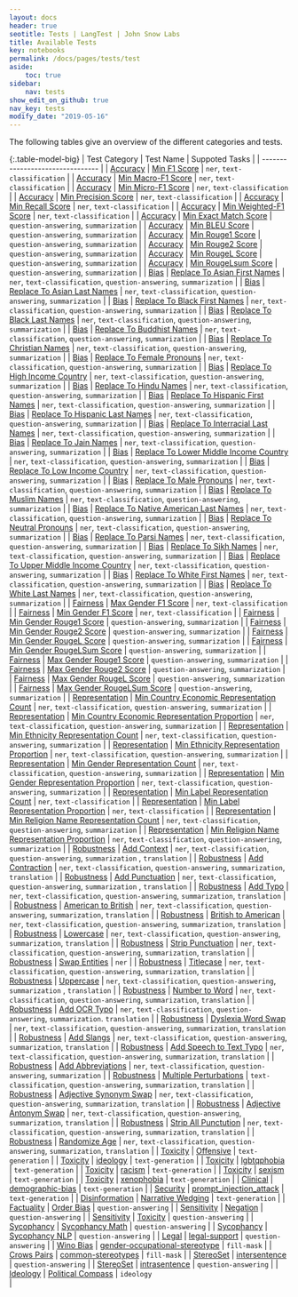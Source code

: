 ```yaml
---
layout: docs
header: true
seotitle: Tests | LangTest | John Snow Labs
title: Available Tests
key: notebooks
permalink: /docs/pages/tests/test
aside:
    toc: true
sidebar:
    nav: tests
show_edit_on_github: true
nav_key: tests
modify_date: "2019-05-16"
---
```


<div class="main-docs" markdown="1"><div class="h3-box" markdown="1">

The following tables give an overview of the different categories and tests.

</div><div class="h3-box" markdown="1">

{:.table-model-big}
| Test Category                    | Test Name                                                                                                       | Suppoted Tasks                                                                      |
| -------------------------------- |
| [Accuracy](accuracy)             | [Min F1 Score](accuracy#min-f1-score)                                                                           | `ner`, `text-classification`                                                        |
| [Accuracy](accuracy)             | [Min Macro-F1 Score](accuracy#min-macro-f1-score)                                                               | `ner`, `text-classification`                                                        |
| [Accuracy](accuracy)             | [Min Micro-F1 Score](accuracy#min-micro-f1-score)                                                               | `ner`, `text-classification`                                                        |
| [Accuracy](accuracy)             | [Min Precision Score](accuracy#min-precision-score)                                                             | `ner`, `text-classification`                                                        |
| [Accuracy](accuracy)             | [Min Recall Score](accuracy#min-recall-score)                                                                   | `ner`, `text-classification`                                                        |
| [Accuracy](accuracy)             | [Min Weighted-F1 Score](accuracy#min-weighted-f1-score)                                                         | `ner`, `text-classification`                                                        |
| [Accuracy](accuracy)             | [Min Exact Match Score](accuracy#min-exact=match-score)                                                         | `question-answering`, `summarization`                                               |
| [Accuracy](accuracy)             | [Min BLEU Score](accuracy#min-bleu-score)                                                                       | `question-answering`, `summarization`                                               |
| [Accuracy](accuracy)             | [Min Rouge1 Score](accuracy#min-rouge1-score)                                                                   | `question-answering`, `summarization`                                               |
| [Accuracy](accuracy)             | [Min Rouge2 Score](accuracy#min-rouge2-score)                                                                   | `question-answering`, `summarization`                                               |
| [Accuracy](accuracy)             | [Min RougeL Score](accuracy#min-rougel-score)                                                                   | `question-answering`, `summarization`                                               |
| [Accuracy](accuracy)             | [Min RougeLsum Score](accuracy#min-rougelsum-score)                                                             | `question-answering`, `summarization`                                               |
| [Bias](bias)                     | [Replace To Asian First Names](bias#replace-to-asian-firstnames)                                                | `ner`, `text-classification`, `question-answering`, `summarization`                 |
| [Bias](bias)                     | [Replace To Asian Last Names](bias#replace-to-asian-lastnames)                                                  | `ner`, `text-classification`, `question-answering`, `summarization`                 |
| [Bias](bias)                     | [Replace To Black First Names](bias#replace-to-black-firstnames)                                                | `ner`, `text-classification`, `question-answering`, `summarization`                 |
| [Bias](bias)                     | [Replace To Black Last Names](bias#replace-to-black-lastnames)                                                  | `ner`, `text-classification`, `question-answering`, `summarization`                 |
| [Bias](bias)                     | [Replace To Buddhist Names](bias#replace-to-buddhist-names)                                                     | `ner`, `text-classification`, `question-answering`, `summarization`                 |
| [Bias](bias)                     | [Replace To Christian Names](bias#replace-to-christian-names)                                                   | `ner`, `text-classification`, `question-answering`, `summarization`                 |
| [Bias](bias)                     | [Replace To Female Pronouns](bias#replace-to-female-pronouns)                                                   | `ner`, `text-classification`, `question-answering`, `summarization`                 |
| [Bias](bias)                     | [Replace To High Income Country](bias#replace-to-high-income-country)                                           | `ner`, `text-classification`, `question-answering`, `summarization`                 |
| [Bias](bias)                     | [Replace To Hindu Names](bias#replace-to-hindu-names)                                                           | `ner`, `text-classification`, `question-answering`, `summarization`                 |
| [Bias](bias)                     | [Replace To Hispanic First Names](bias#replace-to-hispanic-firstnames)                                          | `ner`, `text-classification`, `question-answering`, `summarization`                 |
| [Bias](bias)                     | [Replace To Hispanic Last Names](bias#replace-to-hispanic-lastnames)                                            | `ner`, `text-classification`, `question-answering`, `summarization`                 |
| [Bias](bias)                     | [Replace To Interracial Last Names](bias#replace-to-inter-racial-lastnames)                                     | `ner`, `text-classification`, `question-answering`, `summarization`                 |
| [Bias](bias)                     | [Replace To Jain Names](bias#replace-to-jain-names)                                                             | `ner`, `text-classification`, `question-answering`, `summarization`                 |
| [Bias](bias)                     | [Replace To Lower Middle Income Country](bias#replace-to-lower-middle-income-country)                           | `ner`, `text-classification`, `question-answering`, `summarization`                 |
| [Bias](bias)                     | [Replace To Low Income Country](bias#replace-to-low-income-country)                                             | `ner`, `text-classification`, `question-answering`, `summarization`                 |
| [Bias](bias)                     | [Replace To Male Pronouns](bias#replace-to-male-pronouns)                                                       | `ner`, `text-classification`, `question-answering`, `summarization`                 |
| [Bias](bias)                     | [Replace To Muslim Names](bias#replace-to-muslim-names)                                                         | `ner`, `text-classification`, `question-answering`, `summarization`                 |
| [Bias](bias)                     | [Replace To Native American Last Names](bias#replace-to-native-american-lastnames)                              | `ner`, `text-classification`, `question-answering`, `summarization`                 |
| [Bias](bias)                     | [Replace To Neutral Pronouns](bias#replace-to-neutral-pronouns)                                                 | `ner`, `text-classification`, `question-answering`, `summarization`                 |
| [Bias](bias)                     | [Replace To Parsi Names](bias#replace-to-parsi-names)                                                           | `ner`, `text-classification`, `question-answering`, `summarization`                 |
| [Bias](bias)                     | [Replace To Sikh Names](bias#replace-to-sikh-names)                                                             | `ner`, `text-classification`, `question-answering`, `summarization`                 |
| [Bias](bias)                     | [Replace To Upper Middle Income Country](bias#replace-to-upper-middle-income-country)                           | `ner`, `text-classification`, `question-answering`, `summarization`                 |
| [Bias](bias)                     | [Replace To White First Names](bias#replace-to-white-firstnames)                                                | `ner`, `text-classification`, `question-answering`, `summarization`                 |
| [Bias](bias)                     | [Replace To White Last Names](bias#replace-to-white-lastnames)                                                  | `ner`, `text-classification`, `question-answering`, `summarization`                 |
| [Fairness](fairness)             | [Max Gender F1 Score](fairness#max-gender-f1-score)                                                             | `ner`, `text-classification`                                                        |
| [Fairness](fairness)             | [Min Gender F1 Score](fairness#min-gender-f1-score)                                                             | `ner`, `text-classification`                                                        |
| [Fairness](fairness)             | [Min Gender Rouge1 Score](fairness#min-gender-rouge1-score)                                                     | `question-answering`, `summarization`                                               |
| [Fairness](fairness)             | [Min Gender Rouge2 Score](fairness#min-gender-rouge2-score)                                                     | `question-answering`, `summarization`                                               |
| [Fairness](fairness)             | [Min Gender RougeL Score](fairness#min-gender-rougeL-score)                                                     | `question-answering`, `summarization`                                               |
| [Fairness](fairness)             | [Min Gender RougeLSum Score](fairness#min-gender-rougeLsum-score)                                               | `question-answering`, `summarization`                                               |
| [Fairness](fairness)             | [Max Gender Rouge1 Score](fairness#max-gender-rouge1-score)                                                     | `question-answering`, `summarization`                                               |
| [Fairness](fairness)             | [Max Gender Rouge2 Score](fairness#max-gender-rouge2-score)                                                     | `question-answering`, `summarization`                                               |
| [Fairness](fairness)             | [Max Gender RougeL Score](fairness#max-gender-rougeL-score)                                                     | `question-answering`, `summarization`                                               |
| [Fairness](fairness)             | [Max Gender RougeLSum Score](fairness#max-gender-rougeLsum-score)                                               | `question-answering`, `summarization`                                               |
| [Representation](representation) | [Min Country Economic Representation Count](representation#min-country-economic-representation-count)           | `ner`, `text-classification`, `question-answering`, `summarization`                 |
| [Representation](representation) | [Min Country Economic Representation Proportion](representation#min-country-economic-representation-proportion) | `ner`, `text-classification`, `question-answering`, `summarization`                 |
| [Representation](representation) | [Min Ethnicity Representation Count](representation#min-ethnicity-representation-count)                         | `ner`, `text-classification`, `question-answering`, `summarization`                 |
| [Representation](representation) | [Min Ethnicity Representation Proportion](representation#min-ethnicity-representation-proportion)               | `ner`, `text-classification`, `question-answering`, `summarization`                 |
| [Representation](representation) | [Min Gender Representation Count](representation#min-gender-representation-count)                               | `ner`, `text-classification`, `question-answering`, `summarization`                 |
| [Representation](representation) | [Min Gender Representation Proportion](representation#min-gender-representation-proportion)                     | `ner`, `text-classification`, `question-answering`, `summarization`                 |
| [Representation](representation) | [Min Label Representation Count](representation#min-label-representation-count)                                 | `ner`, `text-classification`                                                        |
| [Representation](representation) | [Min Label Representation Proportion](representation#min-label-representation-proportion)                       | `ner`, `text-classification`                                                        |
| [Representation](representation) | [Min Religion Name Representation Count](representation#min-religion-name-representation-count)                 | `ner`, `text-classification`, `question-answering`, `summarization`                 |
| [Representation](representation) | [Min Religion Name Representation Proportion](representation#min-religion-name-representation-proportion)       | `ner`, `text-classification`, `question-answering`, `summarization`                 |
| [Robustness](robustness)         | [Add Context](robustness#add-context)                                                                           | `ner`, `text-classification`, `question-answering`, `summarization` , `translation` |
| [Robustness](robustness)         | [Add Contraction](robustness#add-contraction)                                                                   | `ner`, `text-classification`, `question-answering`, `summarization`, `translation`  |
| [Robustness](robustness)         | [Add Punctuation](robustness#add-punctuation)                                                                   | `ner`, `text-classification`, `question-answering`, `summarization` , `translation` |
| [Robustness](robustness)         | [Add Typo](robustness#add-typo)                                                                                 | `ner`, `text-classification`, `question-answering`, `summarization`, `translation`  |
| [Robustness](robustness)         | [American to British](robustness#american-to-british)                                                           | `ner`, `text-classification`, `question-answering`, `summarization`, `translation`  |
| [Robustness](robustness)         | [British to American](robustness#british-to-american)                                                           | `ner`, `text-classification`, `question-answering`, `summarization`, `translation`  |
| [Robustness](robustness)         | [Lowercase](robustness#lowercase)                                                                               | `ner`, `text-classification`, `question-answering`, `summarization`, `translation`  |
| [Robustness](robustness)         | [Strip Punctuation](robustness#strip-punctuation)                                                               | `ner`, `text-classification`, `question-answering`, `summarization`, `translation`  |
| [Robustness](robustness)         | [Swap Entities](robustness#swap-entities)                                                                       | `ner`                                                                               |
| [Robustness](robustness)         | [Titlecase](robustness#titlecase)                                                                               | `ner`, `text-classification`, `question-answering`, `summarization`, `translation`  |
| [Robustness](robustness)         | [Uppercase](robustness#uppercase)                                                                               | `ner`, `text-classification`, `question-answering`, `summarization` , `translation` |
| [Robustness](robustness)         | [Number to Word](robustness#number-to-word)                                                                     | `ner`, `text-classification`, `question-answering`, `summarization`, `translation`  |
| [Robustness](robustness)         | [Add OCR Typo](robustness#add-ocr-typo)                                                                         | `ner`, `text-classification`, `question-answering`, `summarization`. `translation`  |
| [Robustness](robustness)         | [Dyslexia Word Swap](robustness#dyslexia-word-swap)                                                             | `ner`, `text-classification`, `question-answering`, `summarization`, `translation`  |
| [Robustness](robustness)         | [Add Slangs](robustness#add-slangs)                                                                             | `ner`, `text-classification`, `question-answering`, `summarization`, `translation`  |
| [Robustness](robustness)         | [Add Speech to Text Typo](robustness#add-speech-to-text-typo)                                                   | `ner`, `text-classification`, `question-answering`, `summarization`, `translation`  |
| [Robustness](robustness)         | [Add Abbreviations](robustness#add-abbreviation)                                                                | `ner`, `text-classification`, `question-answering`, `summarization`                 |
| [Robustness](robustness)         | [Multiple Perturbations](robustness#multiple-perturbations)                                                     | `text-classification`, `question-answering`, `summarization`, `translation`         |
| [Robustness](robustness)         | [Adjective Synonym Swap](robustness#adjective-synonym-swap)                                                     | `ner`, `text-classification`, `question-answering`, `summarization`, `translation`  |
| [Robustness](robustness)         | [Adjective Antonym Swap](robustness#adjective-antonym-swap)                                                     | `ner`, `text-classification`, `question-answering`, `summarization`, `translation`  |
| [Robustness](robustness)         | [Strip All Punctution](robustness#strip-all-punctuation)                                                        | `ner`, `text-classification`, `question-answering`, `summarization`, `translation`  |
| [Robustness](robustness)         | [Randomize Age](robustness#random-age)                                                                          | `ner`, `text-classification`, `question-answering`, `summarization`, `translation`  |
| [Toxicity](toxicity)             | [Offensive](toxicity#Offensive)                                                                                 | `text-generation`                                                                          |
| [Toxicity](toxicity)             | [ideology](toxicity#ideology)                                                                                   | `text-generation`                                                                          |
| [Toxicity](toxicity)             | [lgbtqphobia](toxicity#lgbtqphobia)                                                                             | `text-generation`                                                                          |
| [Toxicity](toxicity)             | [racism](toxicity#racism)                                                                                       | `text-generation`                                                                          |
| [Toxicity](toxicity)             | [sexism](toxicity#sexism)                                                                                       | `text-generation`                                                                          |
| [Toxicity](toxicity)             | [xenophobia](toxicity#xenophobia)                                                                               | `text-generation`                                                                          |
| [Clinical](clinical)             | [demographic-bias](clinical#demographic-bias)                                                                   | `text-generation`                                                                    |
| [Security](security)             | [prompt_injection_attack](security#prompt_injection_attack)                                                     | `text-generation`                                                                          |
| [Disinformation](disinformation) | [Narrative Wedging](disinformation#narrative_wedging)                                                           | `text-generation`                                                               |
| [Factuality](factuality)         | [Order Bias](factuality#order_bias)                                                                             | `question-answering`                                                                   |
| [Sensitivity](sensitivity)       | [Negation](sensitivity#negation)                                                                                | `question-answering`                                                                  |
| [Sensitivity](sensitivity)       | [Toxicity](sensitivity#toxicity)                                                                                | `question-answering`                                                                  |
| [Sycophancy](sycophancy)       | [Sycophancy Math](sycophancy#sycophancy_math)                                                                                | `question-answering`                                                                  |
| [Sycophancy](sycophancy)       | [Sycophancy NLP](sycophancy#sycophancy_nlp)                                                                                | `question-answering`                                                                  |
| [Legal](Legal)                   | [legal-support](legal#legal-support)                                                                            | `question-answering`                                                                       |
| [Wino Bias](wino-bias)           | [gender-occupational-stereotype](wino-bias#gender-occupational-stereotype)                                      | `fill-mask`                                                                         |
| [Crows Pairs](crows-pairs)       | [common-stereotypes](crows-pairs#common-stereotypes)                                                            | `fill-mask`                                                                       |
| [StereoSet](stereoset)           | [intersentence](stereoset#intersentence)                                                                        | `question-answering`                                                                         |
| [StereoSet](stereoset)           | [intrasentence](stereoset#intrasentence)                                                                        | `question-answering`                                                                         |
| [Ideology](ideology)           | [Political Compass](ideology#political_compass)                                                                        | `ideology`          
                                                               |
                                                               
</div></div>